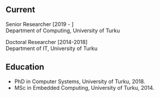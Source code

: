 ## Current

Senior Researcher [2019 - ]  
Department of Computing, University of Turku

Doctoral Researcher [2014-2018]  
Department of IT, University of Turku


## Education

- PhD in Computer Systems, University of Turku, 2018. 
- MSc in Embedded Computing, University of Turku, 2014.
